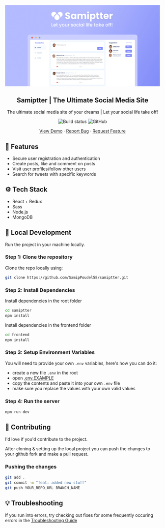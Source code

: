 <a href="https://samiptter.herokuapp.com/">
    <img src="./frontend/public/images/open_graph.png" alt="samiptter preview">
  </a>

  <h2 align="center">Samiptter | The Ultimate Social Media Site</h2>

  <p align="center">The ultimate social media site of your dreams | Let your social life take off!</p>

  <p align="center">
    <img alt="Build status" src="https://github.com/SamipPoudel58/samiptter/actions/workflows/node.js.yml/badge.svg" />
    <img alt="GitHub" src="https://img.shields.io/github/license/SamipPoudel58/samiptter" />
    
  </p>

  <p align="center">
    <a href="https://samiptter.herokuapp.com/">View Demo</a>
    ·
    <a href="https://github.com/SamipPoudel58/samiptter/issues">Report Bug</a>
    ·
    <a href="https://github.com/SamipPoudel58/samiptter/issues">Request Feature</a>
  </p>

## 🌟 Features

- Secure user registration and authentication
- Create posts, like and comment on posts
- Visit user profiles/follow other users
- Search for tweets with specific keywords

## ⚙️ Tech Stack

- React + Redux
- Sass
- Node.js
- MongoDB

## 🚀 Local Development

Run the project in your machine locally.

### Step 1: Clone the repository

Clone the repo locally using:

```sh
git clone https://github.com/SamipPoudel58/samiptter.git
```

### Step 2: Install Dependencies

Install dependencies in the root folder

```sh
cd samiptter
npm install
```

Install dependencies in the frontend folder

```sh
cd frontend
npm install
```

### Step 3: Setup Environment Variables

You will need to provide your own `.env` variables, here's how you can do it:

- create a new file `.env` in the root
- open [.env.EXAMPLE](./.env.EXAMPLE)
- copy the contents and paste it into your own `.env` file
- make sure you replace the values with your own valid values

### Step 4: Run the server

```sh
npm run dev
```

## 🙏 Contributing

I'd love if you'd contribute to the project.

After cloning & setting up the local project you can push the changes to your github fork and make a pull request.

### Pushing the changes

```bash
git add .
git commit -m "feat: added new stuff"
git push YOUR_REPO_URL BRANCH_NAME
```

## 💡 Troubleshooting

If you run into errors, try checking out fixes for some frequently occuring errors in the [Troubleshooting Guide](./TROUBLESHOOT.md)
